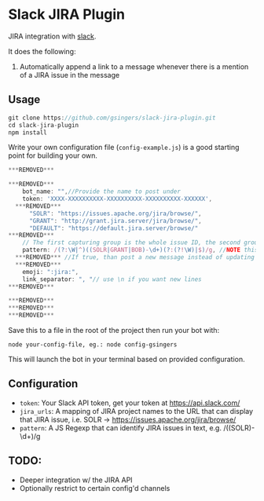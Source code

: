 # Slack JIRA Plugin

JIRA integration with [slack](http://slack.com).  

It does the following:

1. Automatically append a link to a message whenever there is a mention of a JIRA issue in the message

## Usage

```javascript
git clone https://github.com/gsingers/slack-jira-plugin.git
cd slack-jira-plugin
npm install
```

Write your own configuration file (`config-example.js`) is a good starting point for building your own.

```javascript
***REMOVED***

***REMOVED***
    bot_name: "",//Provide the name to post under
    token: 'XXXX-XXXXXXXXXX-XXXXXXXXXX-XXXXXXXXXX-XXXXXX',
  ***REMOVED***
      "SOLR": "https://issues.apache.org/jira/browse/",
      "GRANT": "http://grant.jira.server/jira/browse/",
      "DEFAULT": "https://default.jira.server/browse/"
***REMOVED***
    // The first capturing group is the whole issue ID, the second group is the project name
    pattern: /(?:\W|^)((SOLR|GRANT|BOB)-\d+)(?:(?!\W)|$)/g, //NOTE this assumes all JIRA issues are like: PROJECT-1234
  ***REMOVED*** //If true, than post a new message instead of updating the current message
  ***REMOVED***
    emoji: ":jira:",
    link_separator: ", "// use \n if you want new lines
***REMOVED***

***REMOVED***
***REMOVED***
***REMOVED***
```

Save this to a file in the root of the project then run your bot with:

    node your-config-file, eg.: node config-gsingers

This will launch the bot in your terminal based on provided configuration.

## Configuration

- `token`: Your Slack API token, get your token at https://api.slack.com/
- `jira_urls`: A mapping of JIRA project names to the URL that can display that JIRA issue, i.e. SOLR -> https://issues.apache.org/jira/browse/
- `pattern`: A JS Regexp that can identify JIRA issues in text, e.g. /((SOLR)-\d+)/g

## TODO:

- Deeper integration w/ the JIRA API
- Optionally restrict to certain config'd channels
